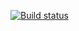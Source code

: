 [![Build status](https://ci.appveyor.com/api/projects/status/tbrj702wbqhtlsjg?svg=true)](https://ci.appveyor.com/project/Tot-Anton/4-task-1-ordering-card-delivery)

